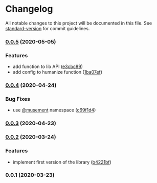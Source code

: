 # Changelog

All notable changes to this project will be documented in this file. See [standard-version](https://github.com/conventional-changelog/standard-version) for commit guidelines.

### [0.0.5](https://gitlab.com/musement/frontend-shared/domain-content/iso-duration/compare/v0.0.4...v0.0.5) (2020-05-05)


### Features

* add  function to lib API ([e3cbc89](https://gitlab.com/musement/frontend-shared/domain-content/iso-duration/commit/e3cbc897cb8d9f65b4ffdc42e012a6b86048d969))
* add config to humanize function ([1ba07ef](https://gitlab.com/musement/frontend-shared/domain-content/iso-duration/commit/1ba07ef0e4ab61b683f3b719ace7680c28ce7b19))

### [0.0.4](https://gitlab.com/musement/frontend-shared/domain-content/iso-duration/compare/v0.0.3...v0.0.4) (2020-04-24)


### Bug Fixes

* use [@musement](https://gitlab.com/musement) namespace ([c69f1d4](https://gitlab.com/musement/frontend-shared/domain-content/iso-duration/commit/c69f1d4c36a4e5a3ab56b4361c24a8d208ae2876))

### [0.0.3](https://gitlab.com/musement/frontend-shared/domain-content/iso-duration/compare/v0.0.2...v0.0.3) (2020-04-23)

### [0.0.2](https://gitlab.com/musement/frontend-shared/domain-content/iso-duration/compare/v0.0.1...v0.0.2) (2020-03-24)


### Features

* implement first version of the library ([b4221bf](https://gitlab.com/musement/frontend-shared/domain-content/iso-duration/commit/b4221bffef0c1ce0ad48c7e19d0cb8542c8d462d))

### 0.0.1 (2020-03-23)
